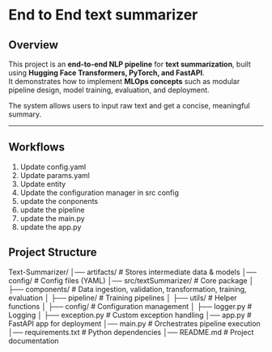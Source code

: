 # End to End text summarizer 

## Overview  

This project is an **end-to-end NLP pipeline** for **text summarization**, built using **Hugging Face Transformers, PyTorch, and FastAPI**.  
It demonstrates how to implement **MLOps concepts** such as modular pipeline design, model training, evaluation, and deployment.  

The system allows users to input raw text and get a concise, meaningful summary.  

---

## Workflows 

1. Update config.yaml
2. Update params.yaml
3. Update entity
4. Update the configuration manager in src config
5. update the conponents
6. update the pipeline
7. update the main.py
8. update the app.py

## Project Structure

Text-Summarizer/
│── artifacts/ # Stores intermediate data & models
│── config/ # Config files (YAML)
│── src/textSummarizer/ # Core package
│ ├── components/ # Data ingestion, validation, transformation, training, evaluation
│ ├── pipeline/ # Training pipelines
│ ├── utils/ # Helper functions
│ ├── config/ # Configuration management
│ ├── logger.py # Logging
│ ├── exception.py # Custom exception handling
│── app.py # FastAPI app for deployment
│── main.py # Orchestrates pipeline execution
│── requirements.txt # Python dependencies
│── README.md # Project documentation





